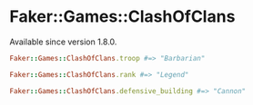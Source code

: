 # Faker::Games::ClashOfClans

Available since version 1.8.0.

```ruby
Faker::Games::ClashOfClans.troop #=> "Barbarian"

Faker::Games::ClashOfClans.rank #=> "Legend"

Faker::Games::ClashOfClans.defensive_building #=> "Cannon"
```
